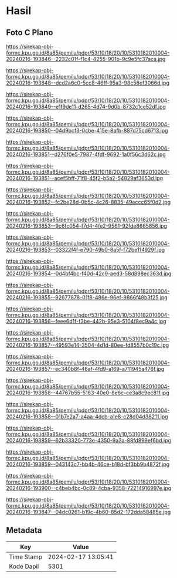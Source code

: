 # Hasil

## Foto C Plano

https://sirekap-obj-formc.kpu.go.id/8a85/pemilu/pdpr/53/10/18/20/10/5310182010004-20240216-193846--2232c01f-f1c4-4255-901b-9c9e5fc37aca.jpg

https://sirekap-obj-formc.kpu.go.id/8a85/pemilu/pdpr/53/10/18/20/10/5310182010004-20240216-193848--dcd2a6c0-5cc8-46ff-95a3-98c56ef3066d.jpg

https://sirekap-obj-formc.kpu.go.id/8a85/pemilu/pdpr/53/10/18/20/10/5310182010004-20240216-193849--e1f9de11-d265-4d74-9d0b-8732c1ce52df.jpg

https://sirekap-obj-formc.kpu.go.id/8a85/pemilu/pdpr/53/10/18/20/10/5310182010004-20240216-193850--04d9bcf3-0cbe-415e-8afb-887d75cd6713.jpg

https://sirekap-obj-formc.kpu.go.id/8a85/pemilu/pdpr/53/10/18/20/10/5310182010004-20240216-193851--d276f0e5-7987-4fdf-9692-1a0f56c3d62c.jpg

https://sirekap-obj-formc.kpu.go.id/8a85/pemilu/pdpr/53/10/18/20/10/5310182010004-20240216-193851--acef5bff-71f8-45f2-b5a2-54829af3653d.jpg

https://sirekap-obj-formc.kpu.go.id/8a85/pemilu/pdpr/53/10/18/20/10/5310182010004-20240216-193852--fc2be28d-0b5c-4c26-8835-49eccc65f0d2.jpg

https://sirekap-obj-formc.kpu.go.id/8a85/pemilu/pdpr/53/10/18/20/10/5310182010004-20240216-193853--9c6fc054-f7d4-4fe2-9561-92fde8665856.jpg

https://sirekap-obj-formc.kpu.go.id/8a85/pemilu/pdpr/53/10/18/20/10/5310182010004-20240216-193853--03322f4f-e790-49b0-8a5f-f72be114929f.jpg

https://sirekap-obj-formc.kpu.go.id/8a85/pemilu/pdpr/53/10/18/20/10/5310182010004-20240216-193854--0d4bf4bc-f40d-42c9-aed3-58d898ec363d.jpg

https://sirekap-obj-formc.kpu.go.id/8a85/pemilu/pdpr/53/10/18/20/10/5310182010004-20240216-193855--92677878-01f8-486e-96ef-9866f48b3f25.jpg

https://sirekap-obj-formc.kpu.go.id/8a85/pemilu/pdpr/53/10/18/20/10/5310182010004-20240216-193856--feee6d1f-f3be-442b-95e3-5104f8ec9a4c.jpg

https://sirekap-obj-formc.kpu.go.id/8a85/pemilu/pdpr/53/10/18/20/10/5310182010004-20240216-193857--49593e14-3504-4d1d-80ee-fd8557b0c19c.jpg

https://sirekap-obj-formc.kpu.go.id/8a85/pemilu/pdpr/53/10/18/20/10/5310182010004-20240216-193857--ec340b8f-46af-4fd9-a169-a711945a476f.jpg

https://sirekap-obj-formc.kpu.go.id/8a85/pemilu/pdpr/53/10/18/20/10/5310182010004-20240216-193858--44767b55-5163-40e0-8e6c-ce3a8c9ec81f.jpg

https://sirekap-obj-formc.kpu.go.id/8a85/pemilu/pdpr/53/10/18/20/10/5310182010004-20240216-193858--01b7e2a7-a4aa-4dcb-a1e8-c28d04d38211.jpg

https://sirekap-obj-formc.kpu.go.id/8a85/pemilu/pdpr/53/10/18/20/10/5310182010004-20240216-193859--62b33320-773e-4350-9a3a-88fd899ef6bd.jpg

https://sirekap-obj-formc.kpu.go.id/8a85/pemilu/pdpr/53/10/18/20/10/5310182010004-20240216-193859--043143c7-bb4b-46ce-b18d-bf3bb9b4872f.jpg

https://sirekap-obj-formc.kpu.go.id/8a85/pemilu/pdpr/53/10/18/20/10/5310182010004-20240216-193900--c4beb4bc-0c89-4cba-9358-72214916997e.jpg

https://sirekap-obj-formc.kpu.go.id/8a85/pemilu/pdpr/53/10/18/20/10/5310182010004-20240216-193847--04dc0261-b19c-4b60-85d2-172dda58485e.jpg


## Metadata

| Key        | Value               |
| ---------- | ------------------- |
| Time Stamp | 2024-02-17 13:05:41 |
| Kode Dapil | 5301                |



